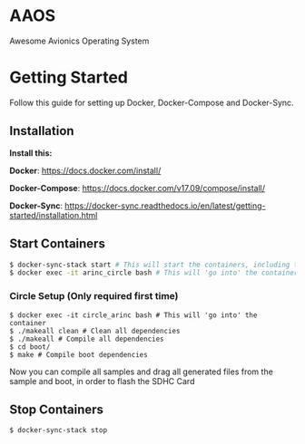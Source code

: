 # AAOS
Awesome Avionics Operating System

# Getting Started
Follow this guide for setting up Docker, Docker-Compose and Docker-Sync.

## Installation
**Install this:**

**Docker**: 
https://docs.docker.com/install/

**Docker-Compose**: 
https://docs.docker.com/v17.09/compose/install/

**Docker-Sync**: 
https://docker-sync.readthedocs.io/en/latest/getting-started/installation.html

## Start Containers
```Bash
$ docker-sync-stack start # This will start the containers, including the sync
$ docker exec -it arinc_circle bash # This will 'go into' the container, allowing you to compile the dependencies + project :)
```

### Circle Setup (Only required first time)
```
$ docker exec -it circle_arinc bash # This will 'go into' the container
$ ./makeall clean # Clean all dependencies
$ ./makeall # Compile all dependencies
$ cd boot/
$ make # Compile boot dependencies
```

Now you can compile all samples and drag all generated files from the sample and boot, in order to flash the SDHC Card

## Stop Containers
```Bash
$ docker-sync-stack stop
```
